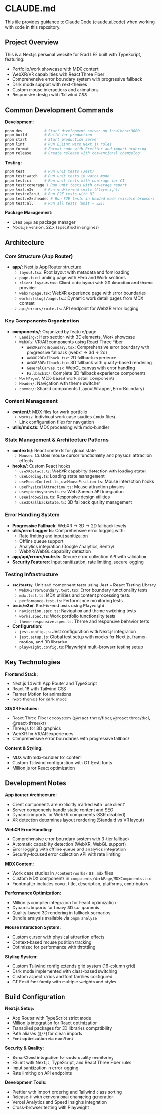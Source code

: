 # CLAUDE.md

This file provides guidance to Claude Code (claude.ai/code) when working with code in this repository.

## Project Overview

This is a Next.js personal website for Frad LEE built with TypeScript, featuring:
- Portfolio/work showcase with MDX content
- WebXR/VR capabilities with React Three Fiber
- Comprehensive error boundary system with progressive fallback
- Dark mode support with next-themes
- Custom mouse interactions and animations
- Responsive design with Tailwind CSS

## Common Development Commands

**Development:**
```bash
pnpm dev          # Start development server on localhost:3000
pnpm build        # Build for production
pnpm start        # Start production server
pnpm lint         # Run ESLint with Next.js rules
pnpm format       # Format code with Prettier and import ordering
pnpm release      # Create release with conventional changelog
```

**Testing:**
```bash
pnpm test         # Run unit tests (Jest)
pnpm test:watch   # Run unit tests in watch mode
pnpm test:ci      # Run unit tests with coverage for CI
pnpm test:coverage # Run unit tests with coverage report
pnpm test:e2e     # Run end-to-end tests (Playwright)
pnpm test:e2e:ui  # Run E2E tests with UI
pnpm test:e2e:headed # Run E2E tests in headed mode (visible browser)
pnpm test:all     # Run all tests (unit + E2E)
```

**Package Management:**
- Uses `pnpm` as package manager
- Node.js version: 22.x (specified in engines)

## Architecture

### Core Structure (App Router)
- **app/**: Next.js App Router structure
  - `layout.tsx`: Root layout with metadata and font loading
  - `page.tsx`: Landing page with Hero and Work sections
  - `client-layout.tsx`: Client-side layout with XR detection and theme provider
  - `webxr/page.tsx`: WebXR experience page with error boundaries
  - `works/[slug]/page.tsx`: Dynamic work detail pages from MDX content
  - `api/errors/route.ts`: API endpoint for WebXR error logging

### Key Components Organization
- **components/**: Organized by feature/page
  - `Landing/`: Hero section with 3D elements, Work showcase
  - `WebXR/`: VR/AR components using React Three Fiber
    - `WebXRErrorBoundary.tsx`: Comprehensive error boundary with progressive fallback (webxr → 3d → 2d)
    - `WebXR2DFallback.tsx`: 2D fallback experience
    - `WebXR3DFallback.tsx`: 3D fallback with quality-based rendering
    - `GeneralCanvas.tsx`: WebGL canvas with error handling
    - `Fallback3D/`: Complete 3D fallback experience components
  - `WorkPage/`: MDX-based work detail components
  - `Header/`: Navigation with theme switcher
  - `common/`: Shared components (LayoutWrapper, ErrorBoundary)

### Content Management
- **content/**: MDX files for work portfolio
  - `works/`: Individual work case studies (.mdx files)
  - Link configuration files for navigation
- **utils/mdx.ts**: MDX processing with mdx-bundler

### State Management & Architecture Patterns
- **contexts/**: React contexts for global state
  - `Mouse/`: Custom mouse cursor functionality and physical attraction effects
- **hooks/**: Custom React hooks
  - `useXRDetect.ts`: WebXR capability detection with loading states
  - `useLoading.ts`: Loading state management
  - `useMouseContext.ts`, `useMousePosition.ts`: Mouse interaction hooks
  - `usePhysicalAttraction.ts`: Mouse attraction physics
  - `useSpeechSynthesis.ts`: Web Speech API integration
  - `useWindowSize.ts`: Responsive design utilities
  - `use3DFallbackState.ts`: 3D fallback quality management

### Error Handling System
- **Progressive Fallback**: WebXR → 3D → 2D fallback levels
- **utils/errorLogger.ts**: Comprehensive error logging with:
  - Rate limiting and input sanitization
  - Offline queue support
  - Analytics integration (Google Analytics, Sentry)
  - WebXR/WebGL capability detection
- **app/api/errors/route.ts**: Secure error collection API with validation
- **Security Features**: Input sanitization, rate limiting, secure logging

### Testing Infrastructure
- **src/__tests__/**: Unit and component tests using Jest + React Testing Library
  - `WebXRErrorBoundary.test.tsx`: Error boundary functionality tests
  - `mdx.test.ts`: MDX utilities and content processing tests
  - `performance.test.ts`: Performance monitoring tests
- **tests/e2e/**: End-to-end tests using Playwright
  - `navigation.spec.ts`: Navigation and theme switching tests
  - `works.spec.ts`: Work portfolio functionality tests
  - `theme-responsive.spec.ts`: Theme and responsive behavior tests
- **Configuration**: 
  - `jest.config.js`: Jest configuration with Next.js integration
  - `jest.setup.js`: Global test setup with mocks for Next.js, framer-motion, and 3D libraries
  - `playwright.config.ts`: Playwright multi-browser testing setup

## Key Technologies

**Frontend Stack:**
- Next.js 14 with App Router and TypeScript
- React 18 with Tailwind CSS
- Framer Motion for animations
- next-themes for dark mode

**3D/XR Features:**
- React Three Fiber ecosystem (@react-three/fiber, @react-three/drei, @react-three/xr)
- Three.js for 3D graphics
- WebXR for VR/AR experiences
- Comprehensive error boundaries with progressive fallback

**Content & Styling:**
- MDX with mdx-bundler for content
- Custom Tailwind configuration with GT Eesti fonts
- Million.js for React optimization

## Development Notes

**App Router Architecture:**
- Client components are explicitly marked with 'use client'
- Server components handle static content and SEO
- Dynamic imports for WebXR components (SSR disabled)
- XR detection determines layout rendering (Standard vs VR layout)

**WebXR Error Handling:**
- Comprehensive error boundary system with 3-tier fallback
- Automatic capability detection (WebXR, WebGL support)
- Error logging with offline queue and analytics integration
- Security-focused error collection API with rate limiting

**MDX Content:**
- Work case studies in `/content/works/` as `.mdx` files
- Custom MDX components in `components/WorkPage/MDXComponents.tsx`
- Frontmatter includes cover, title, description, platforms, contributors

**Performance Optimization:**
- Million.js compiler integration for React optimization
- Dynamic imports for heavy 3D components
- Quality-based 3D rendering in fallback scenarios
- Bundle analysis available via `pnpm analyze`

**Mouse Interaction System:**
- Custom cursor with physical attraction effects
- Context-based mouse position tracking
- Optimized for performance with throttling

**Styling System:**
- Custom Tailwind config extends grid system (16-column grid)
- Dark mode implemented with class-based switching
- Custom aspect ratios and font families configured
- GT Eesti font family with multiple weights and styles

## Build Configuration

**Next.js Setup:**
- App Router with TypeScript strict mode
- Million.js integration for React optimization
- Transpiled packages for 3D libraries compatibility
- Path aliases (`@/*`) for clean imports
- Font optimization via next/font

**Security & Quality:**
- SonarCloud integration for code quality monitoring
- ESLint with Next.js, TypeScript, and React Three Fiber rules
- Input sanitization in error logging
- Rate limiting on API endpoints

**Development Tools:**
- Prettier with import ordering and Tailwind class sorting
- Release-it with conventional changelog generation
- Vercel Analytics and Speed Insights integration
- Cross-browser testing with Playwright